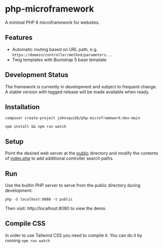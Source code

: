 # php-microframework

A minimal PHP 8 microframework for websites.

## Features

- Automatic routing based on URL path, e.g. `https://domain/controller/method/parameters...`
- Twig templates with Bootstrap 5 base template

## Development Status

The framework is currently in development and subject to frequent change. A stable version with
tagged release will be made available when ready.

## Installation

`composer create-project johnsquibb/php-microframework:dev-main`

`npm install && npm run watch`

## Setup

Point the desired web server at the [public](public) directory and modify the contents
of [index.php](public/index.php) to add additional controller search paths.

## Run

Use the builtin PHP server to serve from the public directory during development:

`php -S localhost:8080 -t public`

Then visit: http://localhost:8080 to view the demo.

## Compile CSS

In order to use Tailwind CSS you need to compile it. You can do it by running `npm run watch`
